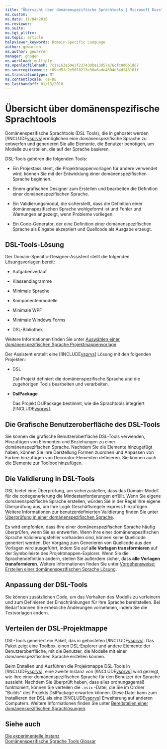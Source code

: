 ```yaml
---
title: "Übersicht über domänenspezifische Sprachtools | Microsoft Docs"
ms.custom: 
ms.date: 11/04/2016
ms.reviewer: 
ms.suite: 
ms.tgt_pltfrm: 
ms.topic: article
helpviewer_keywords: Domain-Specific Language
author: gewarren
ms.author: gewarren
manager: ghogen
ms.workload: multiple
ms.openlocfilehash: 7c1a163e50e2f237430ba13d57a76cfc0d6b1d67
ms.sourcegitcommit: f89ed5fc2e5078213e30a6ade4604e34df48181f
ms.translationtype: MT
ms.contentlocale: de-DE
ms.lasthandoff: 01/13/2018
---
```

# <a name="overview-of-domain-specific-language-tools"></a>Übersicht über domänenspezifische Sprachtools
Domänenspezifische Sprachtools (DSL Tools), die in gehostet werden [!INCLUDE[vsprvs](../code-quality/includes/vsprvs_md.md)]ermöglichen eine domänenspezifische Sprache zu entwerfen und generieren Sie alle Elemente, die Benutzer benötigen, um Modelle zu erstellen, die auf der Sprache basieren.  
  
 DSL-Tools gehören die folgenden Tools:  
  
-   Ein Projektassistent, die Projektmappenvorlagen für andere verwendet wird, können Sie mit der Entwicklung einer domänenspezifischen Sprache beginnen.  
  
-   Einem grafischen Designer zum Erstellen und bearbeiten die Definition einer domänenspezifischen Sprache.  
  
-   Ein Validierungsmodul, die sicherstellt, dass die Definition einer domänenspezifischen Sprache wohlgeformt ist und Fehler und Warnungen angezeigt, wenn Probleme vorliegen.  
  
-   Ein Code-Generator, der eine Definition einer domänenspezifischen Sprache als Eingabe akzeptiert und Quellcode als Ausgabe erzeugt.  
  
## <a name="the-dsl-tools-solution"></a>DSL-Tools-Lösung  
 Der Domain-Specific-Designer-Assistent stellt die folgenden Lösungsvorlagen bereit:  
  
-   Aufgabenverlauf  
  
-   Klassendiagramme  
  
-   Minimale Sprache  
  
-   Komponentenmodelle  
  
-   Minimale WPF  
  
-   Minimale Windows.Forms  
  
-   DSL-Bibliothek  
  
 Weitere Informationen finden Sie unter [Auswählen einer domänenspezifischen Sprache Projektmappenvorlage](../modeling/choosing-a-domain-specific-language-solution-template.md).  
  
 Der Assistent erstellt eine [!INCLUDE[vsprvs](../code-quality/includes/vsprvs_md.md)] Lösung mit den folgenden Projekten:  
  
-   DSL  
  
     Dsl-Projekt definiert die domänenspezifische Sprache und die zugehörigen Tools bearbeiten und verarbeiten.  
  
-   **DslPackage**  
  
     Das Projekt DslPackage bestimmt, wie die Sprachtools integriert [!INCLUDE[vsprvs](../code-quality/includes/vsprvs_md.md)].  
  
## <a name="the-dsl-tools-graphical-interface"></a>Die Grafische Benutzeroberfläche des DSL-Tools  
 Sie können die grafische Benutzeroberfläche DSL-Tools verwenden, Hinzufügen von Elementen und Beziehungen zu einer domänenspezifischen Sprache. Nachdem Sie die Elemente hinzugefügt haben, können Sie ihre Darstellung Formen zuordnen und Anpassen von Farben hinzufügen von Decorator-Elementen definieren. Sie können auch die Elemente zur Toolbox hinzufügen.  
  
## <a name="validation-in-dsl-tools"></a>Die Validierung in DSL-Tools  
 DSL bietet eine Überprüfung, um sicherzustellen, dass das Domain-Modell für die codegenerierung die Mindestanforderungen erfüllt. Wenn Sie eigene domänenspezifische Sprache erstellen, würden Sie in der Regel Ihre eigene Überprüfung aus, um Ihre Logik Geschäftsregeln express hinzufügen. Weitere Informationen zur benutzerdefinierten Validierung finden Sie unter [Überprüfung in einer domänenspezifischen Sprache](../modeling/validation-in-a-domain-specific-language.md).  
  
 Es wird empfohlen, dass Ihre einer domänenspezifischen Sprache häufig überprüfen, wenn Sie es entwerfen. Wenn Ihre einer domänenspezifischen Sprache Validierungsfehler vorhanden sind, können keine Quellcode generiert werden. Der Vorgang zum Generieren von Quellcode aus den Vorlagen wird ausgeführt, indem Sie auf **alle Vorlagen transformieren** auf der Symbolleiste des Projektmappen-Explorer. Wenn Sie die Sprachendefinition ändern, stellen Sie außerdem sicher, dass **alle Vorlagen transformieren**. Weitere Informationen finden Sie unter [Vorgehensweise: Erstellen einer domänenspezifischen Sprache Lösung](../modeling/how-to-create-a-domain-specific-language-solution.md).  
  
## <a name="customization-of-dsl-tools"></a>Anpassung der DSL-Tools  
 Sie können zusätzlichen Code, um das Verhalten des Modells zu verfeinern und zum Definieren der Einschränkungen für Ihre Sprache bereitstellen. Bei Bedarf können Sie erhebliche Änderungen vornehmen, indem Sie die Textvorlagen ändern.  
  
## <a name="distributing-your-dsl-solution"></a>Verteilen der DSL-Projektmappe  
 DSL-Tools generiert ein Paket, das in gehosteten [!INCLUDE[vsprvs](../code-quality/includes/vsprvs_md.md)]. Das Paket zeigt eine Toolbox, einen DSL-Explorer und andere Elemente der Benutzeroberfläche, mit die Benutzer, die Modelle mit einer domänenspezifischen Sprache erstellen können.  
  
 Beim Erstellen und Ausführen die Projektmappe DSL-Tools in [!INCLUDE[vsprvs](../code-quality/includes/vsprvs_md.md)], eine zweite Instanz von [!INCLUDE[vsprvs](../code-quality/includes/vsprvs_md.md)] wird gezeigt, wie Ihre einer domänenspezifischen Sprache für den Benutzer der Sprache aussieht. Nachdem Sie überprüft haben, dass alles ordnungsgemäß funktioniert, können Sie verteilen die `.vsix` -Datei, die Sie im Ordner "Builds" des Projekts DslPackage erwarten können. Diese Datei kann zum Installieren der DSL als eine [!INCLUDE[vsprvs](../code-quality/includes/vsprvs_md.md)] Erweiterung auf anderen Computern.  Weitere Informationen finden Sie unter [Bereitstellen einer domänenspezifischen Sprachlösungen](../modeling/deploying-domain-specific-language-solutions.md).  
  
## <a name="see-also"></a>Siehe auch  
 [Die experimentelle Instanz](../extensibility/the-experimental-instance.md)   
 [Domänenspezifische Sprache Tools Glossar](http://msdn.microsoft.com/en-us/ca5e84cb-a315-465c-be24-76aa3df276aa)